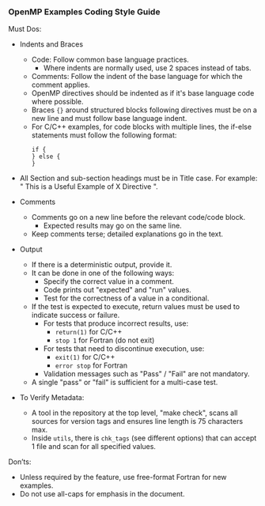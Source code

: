 ### OpenMP Examples Coding Style Guide

Must Dos:
- Indents and Braces
  - Code: Follow common base language practices.
    - Where indents are normally used, use 2 spaces instead of tabs.
  - Comments: Follow the indent of the base language for which the comment applies.
  - OpenMP directives should be indented as if it's base language code where possible.
  - Braces `{}` around structured blocks following directives must be on a new line and must follow base language indent.
  - For C/C++ examples, for code blocks with multiple lines, the if-else statements must follow the following format:
      ```
      if {
      } else {
      }
      ```
- All Section and sub-section headings must be in Title case. For example: " This is a Useful Example of X Directive ".

- Comments
  - Comments go on a new line before the relevant code/code block.
    - Expected results may go on the same line.
  - Keep comments terse; detailed explanations go in the text.

- Output
  - If there is a deterministic output, provide it.
  - It can be done in one of the following ways:
    - Specify the correct value in a comment.
    - Code prints out "expected" and "run" values.
    - Test for the correctness of a value in a conditional.
  - If the test is expected to execute, return values must be used to indicate success or failure.
    - For tests that produce incorrect results, use:
      - `return(1)` for C/C++
      - `stop 1` for Fortran (do not exit)
    - For tests that need to discontinue execution, use:
      - `exit(1)` for C/C++
      - `error stop` for Fortran
    - Validation messages such as "Pass" / "Fail" are not mandatory.
  - A single "pass" or "fail" is sufficient for a multi-case test.

- To Verify Metadata:
  - A tool in the repository at the top level, "make check", scans all sources for version tags and ensures line length is 75 characters max.
  - Inside `utils`, there is `chk_tags` (see different options) that can accept 1 file and scan for all specified values.

Don’ts:
- Unless required by the feature, use free-format Fortran for new examples.
- Do not use all-caps for emphasis in the document.

